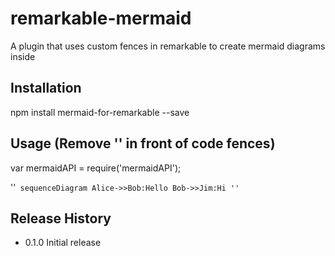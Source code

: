 # remarkable-mermaid

A plugin that uses custom fences in remarkable to create mermaid diagrams inside

## Installation

  npm install mermaid-for-remarkable --save

## Usage (Remove '' in front of code fences)

  var mermaidAPI = require('mermaidAPI');

  ''``` sequenceDiagram
  Alice->>Bob:Hello
  Bob->>Jim:Hi
  ''```

## Release History

* 0.1.0 Initial release
